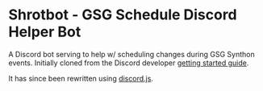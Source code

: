 # Shrotbot - GSG Schedule Discord Helper Bot

A Discord bot serving to help w/ scheduling changes during GSG Synthon events.  Initially cloned from the 
Discord developer [getting started guide](https://discord.com/developers/docs/getting-started).

It has since been rewritten using [discord.js](https://discord.js.org).
